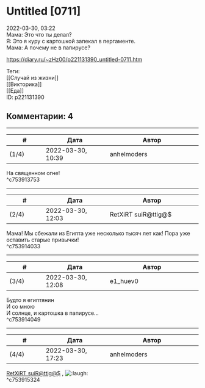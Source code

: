 Untitled [0711]
===============

  
2022-03-30, 03:22  
 Мама: Это что ты делал?   
 Я: Это я куру с картошкой запекал в пергаменте.   
 Мама: А почему не в папирусе?   
  
<https://diary.ru/~zHz00/p221131390_untitled-0711.htm>  
  
Теги:  
[[Случай из жизни]]  
[[Викторика]]  
[[Еда]]  
ID: p221131390  


Комментарии: 4
--------------

  


---



|         #         |              Дата              |                     Автор                     |           ID           |
| --- | --- | --- | --- |
| (1/4) | 2022-03-30, 10:39 | anhelmoders | c753913753 |

  
 На священном огне!   
 ^c753913753

---



|         #         |              Дата              |                     Автор                     |           ID           |
| --- | --- | --- | --- |
| (2/4) | 2022-03-30, 12:03 | RetXiRT suiR@ttig@$ | c753914033 |

  
 Мама! Мы сбежали из Египта уже несколько тысяч лет как! Пора уже оставить старые привычки!   
 ^c753914033

---



|         #         |              Дата              |                     Автор                     |           ID           |
| --- | --- | --- | --- |
| (3/4) | 2022-03-30, 12:08 | e1\_huev0 | c753914049 |

  
 Будто я египтянин   
 И со мною   
 И солнце, и картошка в папирусе...   
 ^c753914049

---



|         #         |              Дата              |                     Автор                     |           ID           |
| --- | --- | --- | --- |
| (4/4) | 2022-03-30, 17:23 | anhelmoders | c753915324 |

  
  [RetXiRT suiR@ttig@$](https://Hellspawn.diary.ru "Atomicautionuclear")  , ![:laugh:](//diary.ru/picture/1126.gif)   
 ^c753915324